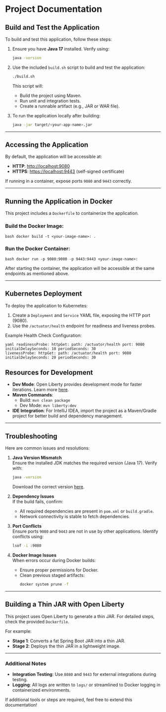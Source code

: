 # Project Documentation

## Build and Test the Application

To build and test this application, follow these steps:

1. Ensure you have **Java 17** installed. Verify using:
   ```bash
   java -version
   ```

2. Use the included `build.sh` script to build and test the application:
   ```bash
   ./build.sh
   ```

   This script will:
   - Build the project using Maven.
   - Run unit and integration tests.
   - Create a runnable artifact (e.g., JAR or WAR file).

3. To run the application locally after building:
   ```bash
   java -jar target/<your-app-name>.jar
   ```

---

## Accessing the Application
By default, the application will be accessible at:

- **HTTP**: [http://localhost:9080](http://localhost:9080)
- **HTTPS**: [https://localhost:9443](https://localhost:9443) (self-signed certificate)

If running in a container, expose ports `9080` and `9443` correctly.

---

## Running the Application in Docker
This project includes a `Dockerfile` to containerize the application.

### Build the Docker Image:

```
bash docker build -t <your-image-name>: .
```

### Run the Docker Container:

```
bash docker run -p 9080:9080 -p 9443:9443 <your-image-name>:
```
After starting the container, the application will be accessible at the same endpoints as mentioned above.

---

## Kubernetes Deployment
To deploy the application to Kubernetes:

1. Create a `Deployment` and `Service` YAML file, exposing the HTTP port (9080).
2. Use the `/actuator/health` endpoint for readiness and liveness probes.

Example Health Check Configuration:

```
yaml readinessProbe: httpGet: path: /actuator/health port: 9080 initialDelaySeconds: 10 periodSeconds: 30
livenessProbe: httpGet: path: /actuator/health port: 9080 initialDelaySeconds: 20 periodSeconds: 30

```
## Resources for Development

- **Dev Mode**: Open Liberty provides development mode for faster iterations. Learn more [here](https://openliberty.io/docs/latest/development-mode.html).
- **Maven Commands**:
  - Build: `mvn clean package`
  - Dev Mode: `mvn liberty:dev`
- **IDE Integration**:
  For IntelliJ IDEA, import the project as a Maven/Gradle project for better build and dependency management.

---

## Troubleshooting

Here are common issues and resolutions:

1. **Java Version Mismatch**  
   Ensure the installed JDK matches the required version (Java 17). Verify with:
   ```bash
   java -version
   ```
   Download the correct version [here](https://adoptium.net/).

2. **Dependency Issues**  
   If the build fails, confirm:
   - All required dependencies are present in `pom.xml` or `build.gradle`.
   - Network connectivity is stable to fetch dependencies.

3. **Port Conflicts**  
   Ensure ports `9080` and `9443` are not in use by other applications. Identify conflicts using:
   ```bash
   lsof -i :9080
   ```

4. **Docker Image Issues**  
   When errors occur during Docker builds:
   - Ensure proper permissions for Docker.
   - Clean previous staged artifacts:
     ```bash
     docker system prune -f
     ```

---

## Building a Thin JAR with Open Liberty
This project uses Open Liberty to generate a thin JAR. For detailed steps, check the provided `Dockerfile`.

For example:

- **Stage 1**: Converts a fat Spring Boot JAR into a thin JAR.
- **Stage 2**: Deploys the thin JAR in a lightweight image.

---

### Additional Notes

- **Integration Testing**: Use `8080` and `9443` for external integrations during testing.
- **Logging**: All logs are written to `logs/` or streamlined to Docker logging in containerized environments.

If additional tools or steps are required, feel free to extend this documentation!